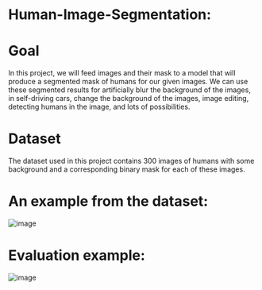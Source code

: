 # Human-Image-Segmentation:

# Goal
In this project, we will feed images and their mask to a model that will produce a segmented mask of humans for our given images. 
We can use these segmented results for artificially blur the background of the images, in self-driving cars, change the background
of the images, image editing, detecting humans in the image, and lots of possibilities.

# Dataset
The dataset used in this project contains 300 images of humans with some background and a corresponding binary mask for each of these images.
# An example from the dataset:

![image](https://user-images.githubusercontent.com/74401465/164550218-9ae7a511-68ca-4379-920d-72bf05d8b5f5.png)


# Evaluation example:

![image](https://user-images.githubusercontent.com/74401465/164712987-40e0d5a5-4b2f-4580-bf81-387c654510fd.png)



